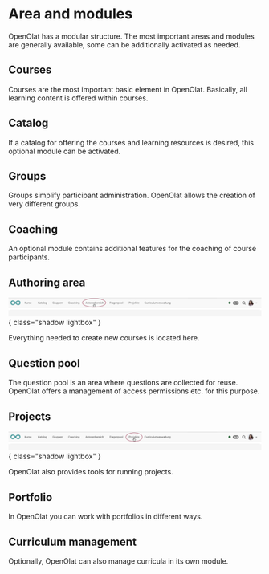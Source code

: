 # Area and modules

OpenOlat has a modular structure. The most important areas and modules are generally available, some can be additionally activated as needed.

## Courses

Courses are the most important basic element in OpenOlat. Basically, all learning content is offered within courses.

## Catalog

If a catalog for offering the courses and learning resources is desired, this optional module can be activated.

## Groups

Groups simplify participant administration. OpenOlat allows the creation of very different groups.

## Coaching

An optional module contains additional features for the coaching of course participants.

## Authoring area

![bereiche_autorenbereich_v1_de.png](assets/bereiche_autorenbereich_v1_de.png){ class="shadow lightbox" }

Everything needed to create new courses is located here.

## Question pool

The question pool is an area where questions are collected for reuse. OpenOlat offers a management of access permissions etc. for this purpose.

## Projects

![bereiche_projekte_v1_de.png](assets/bereiche_projekte_v1_de.png){ class="shadow lightbox" }

OpenOlat also provides tools for running projects.

## Portfolio

In OpenOlat you can work with portfolios in different ways.

## Curriculum management

Optionally, OpenOlat can also manage curricula in its own module.
